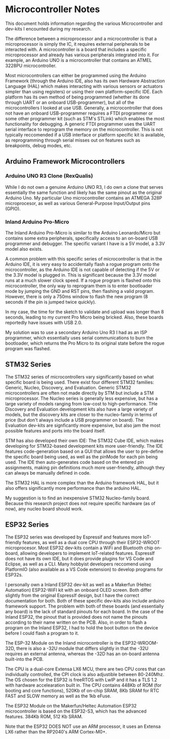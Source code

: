# Microcontroller Notes

This document holds information regarding the various Microcontroller and dev-kits I encounted during my research. 

The difference between a microprocessor and a microcontroller is that a microprocessor is simply the IC, it requires external peripherals to be interacted with. A microcontroller is a board that includes a specific microprocessor and already has various peripherals integrated into it. For example, an Arduino UNO is a microcontroller that contains an ATMEL 3228PU microcontroller. 

Most microcontrollers can either be programmed using the Arduino Framework (through the Arduino IDE, also has its own Hardware Abstraction Language (HAL) which makes interacting with various sensors or actuators simpler than using registers) or using their own platform-specific IDE. Each platform has its own method of being programmed (whether its done through UART or an onboard USB-programmer), but all of the microcontrollers I looked at use USB. Generally, a microcontroller that does not have an onboard USB-programmer requires a FTDI programmer or some other programmer kit (such as STM's STLink) which enables the most functionality for debugging. A generic FTDI programmer uses the UART serial interface to reprogram the memory on the microcontroller. This is not typically reccomended if a USB interface or platform specific kit is available, as reprogramming through serial misses out on features such as breakpoints, debug modes, etc. 

## Arduino Framework Microcontrollers 

### Arduino UNO R3 Clone (RexQualis) 

While I do not own a genuine Arduino UNO R3, I do own a clone that serves essentially the same function and likely has the same pinout as the original Arduino Uno. My particular Uno microcontroller contains an ATMEGA 328P microprocesor, as well as various General-Purpose Input/Output pins (GPIO). 

### Inland Arduino Pro-Micro 

The Inland Arduino Pro-Micro is similar to the Arduino Leonardo/Micro but contains some extra peripherals, specifically access to an on-board USB programmer and debugger. The specific variant I have is a 5V model, a 3.3V model also exists. 

A common problem with this specific series of microcontroller is that in the Arduino IDE, it is very easy to accidentally flash a rogue program onto the microcontroller, as the Arduino IDE is not capable of detecting if the 5V or the 3.3V model is plugged in. This is significant because the 3.3V model runs at a much slower clock speed. If a rogue program is flashed onto this microcontroller, the only way to reprogram them is to enter bootloader mode by jumping the GND and RST pins, then flashing a valid program. However, there is only a 750ms window to flash the new program (8 seconds if the pin is jumped twice quickly). 

In my case, the time for the sketch to validate and upload was longer than 8 seconds, leading to my current Pro Micro being bricked. Also, these boards reportedly have issues with USB 2.0. 

My solution was to use a secondary Arduino Uno R3 I had as an ISP programmer, which essentially uses serial communications to burn the bootloader, which returns the Pro Micro to its original state before the rogue program was flashed. 

## STM32 Series

The STM32 series of microcontrollers vary significantly based on what specific board is being used. There exist four different STM32 families: Generic, Nucleo, Discovery, and Evaluation. Generic STM32 microcontrollers are often not made directly by STM but include a STM microprocessor. The Nucleo series is generally less expensive, but has a large variety of models ranging from low-cost to high-performance. THe Discovery and Evaluation development kits also have a large variety of models, but the discovery kits are closer to the nucleo-family in terms of price (but don't always include a USB programmer on board). The Evaluation dev-kits are signficantly more expensive, but also jam the most possible features and ports into the board itself. 

STM has also developed their own IDE: The STM32 Cube IDE, which makes developing for STM32-based development kits more user-friendly. The IDE features code-generation based on a GUI that allows the user to pre-define the specific board being used, as well as the pinMode for each pin being used. The IDE then auto-generates code based on the entered pin assignments, making pin definitions much more user-friendly, although they can always be manually defined in code. 

The STM32 HAL is more complex than the Arduino framework HAL, but it also offers significantly more performance than the arduino HAL. 

My suggestion is to find an inexpensive STM32 Nucleo-family board. Because this research project does not require specific hardware (as of now), any nucleo board should work. 

## ESP32 Series

The ESP32 series was developed by Espressif and features more IoT-friendly features, as well as a dual core CPU through their ESP32-WROOT microprocesor. Most ESP32 dev-kits contain a WiFi and Bluetooth chip on-board, allowing developers to implement IoT-related features. EspressIf does not have its own IDE, but it does provide plugins for VS Code and Eclipse, as well as a CLI. Many hobbyist developers reccomend using PlatformIO (also available as a VS Code extension) to develop programs for ESP32s. 

I personally own a Inland ESP32 dev-kit as well as a Makerfun (Heltec Automation) ESP32-WiFI kit with an onboard OLED screen. Both differ slightly from the original EspressIf design, but I have the correct documentation for both. Both of these specific dev-kits also include arduino framework support. The problem with both of these boards (and essentially any board) is the lack of standard pinouts for each board. In the case of the Inland ESP32, the pinout that is provided does not name the pinouts according to their name written on the PCB. Also, in order to flash a program on the Inland ESP32, I had to hold the boot button on the device before I could flash a program to it. 

The ESP-32 Module on the Inland microcontroller is the ESP32-WROOM-32D, there is also a -32U module that differs slightly in that the -32U requires an external antenna, whereas the -32D has an on-board antenna built-into the PCB.

The CPU is a dual-core Extensa LX6 MCU, there are two CPU cores that can individually controlled, the CPI clock is also adjustible between 80-240Mhz. The OS chosen for the ESP32 is freeRTOS with LwIP and it has a TLS 1.2 with hardware accelearation built in. The CPU contains 448Kb of ROM (for booting and core functions), 520Kb of on-chip SRAM, 8Kb SRAM for RTC FAST and SLOW memory as well as the 1kb eFuse.

The ESP32 Module on the Makerfun/Heltec Automation ESP32 microcontroller is based on the ESP32-S3, which has the advanced features. 384Kb ROM, 512 Kb SRAM.

Note that the ESP32 DOES NOT use an ARM processor, it uses an Extensa LX6 rather than the RP2040's ARM Cortex-M0+.